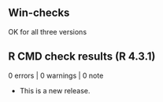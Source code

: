 ## Win-checks

OK for all three versions

## R CMD check results (R 4.3.1)

0 errors | 0 warnings | 0 note

* This is a new release.
